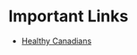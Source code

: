 Important Links
================================================

* [Healthy Canadians](http://healthycanadians.gc.ca/diseases-conditions-maladies-affections/donation-contribution-eng.php)
